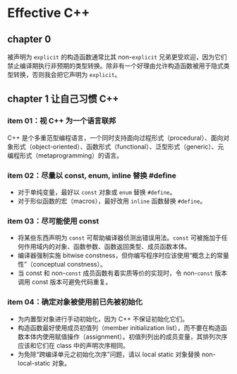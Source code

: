 # Effective C++

## chapter 0

被声明为 `explicit` 的构造函数通常比其 non-`explicit` 兄弟更受欢迎，因为它们禁止编译期执行非预期的类型转换。除非有一个好理由允许构造函数被用于隐式类型转换，否则我会把它声明为 `explicit`。

## chapter 1 让自己习惯 C++

### item 01：视 C++ 为一个语言联邦

C++ 是个多重范型编程语言，一个同时支持面向过程形式（procedural）、面向对象形式（object-oriented）、函数形式（functional）、泛型形式（generic）、元编程形式（metaprogramming）的语言。

### item 02：尽量以 const, enum, inline 替换 #define

- 对于单纯变量，最好以 `const` 对象或 `enum` 替换 `#define`。
- 对于形似函数的宏（macros），最好改用 `inline` 函数替换 `#define`。

### item 03：尽可能使用 const

- 将某些东西声明为 `const` 可帮助编译器侦测出错误用法。`const` 可被施加于任何作用域内的对象、函数参数、函数返回类型、成员函数本体。
- 编译器强制实施 bitwise constness，但你编写程序时应该使用“概念上的常量性”（conceptual constness）。
- 当 const 和 non-`const` 成员函数有着实质等价的实现时，令 non-`const` 版本调用 const 版本可避免代码重复。

### item 04：确定对象被使用前已先被初始化

- 为内置型对象进行手动初始化，因为 C++ 不保证初始化它们。
- 构造函数最好使用成员初值列（member initialization list），而不要在构造函数本体内使用赋值操作（assignment）。初值列列出的成员变量，其排列次序应该和它们在 class 中的声明次序相同。
- 为免除“跨编译单元之初始化次序”问题，请以 local static 对象替换 non-local-static 对象。
